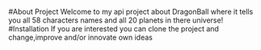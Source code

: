 #About Project
Welcome to my api project about DragonBall where it tells you all 58 characters names and all 20 planets in there universe!
#Installation
If you are interested you can clone the project and change,improve and/or innovate own ideas
